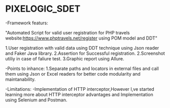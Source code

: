 # PIXELOGIC_SDET

-Framework featurs:

"Automated Script for valid user registration for PHP travels website:https://www.phptravels.net/register using POM model and DDT"

1.User registration with valid data using DDT technique using Json reader and Faker Java library.
2.Assertion for Successful registration.
2.Screenshot utiliy in case of faliure test.
3.Graphic report using Allure.

-Points to inhance:
1.Separate paths and locators in external files and call them using Json or Excel readers for better code modularity and maintanability.

-Limitations:
-Implementation of HTTP interceptor,However I,ve started learning more about HTTP interceptor advantages and Implementation using Selenium and Postman.

